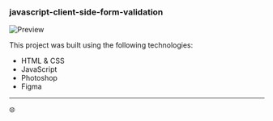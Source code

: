 ### javascript-client-side-form-validation

![Preview](./.github/preview.jpg)

This project was built using the following technologies:

- HTML & CSS
- JavaScript
- Photoshop
- Figma

---

🌐